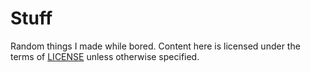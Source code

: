 Stuff
=====

Random things I made while bored.
Content here is licensed under the terms of [LICENSE](LICENSE) unless otherwise specified.
